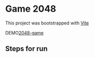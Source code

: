 # Game 2048

This project was bootstrapped with [Vite](https://vite.dev/)

DEMO[2048-game](google.com)

## Steps for run